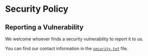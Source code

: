 
# Security Policy

## Reporting a Vulnerability

We welcome whoever finds a security vulnerability to report it to us.

You can find our contact information in the [`security.txt`](/web/security.txt) file.
